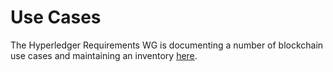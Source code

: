 Use Cases
=========

The Hyperledger Requirements WG is documenting a number of blockchain
use cases and maintaining an inventory
[here](https://wiki.hyperledger.org/groups/requirements/use-case-inventory).
